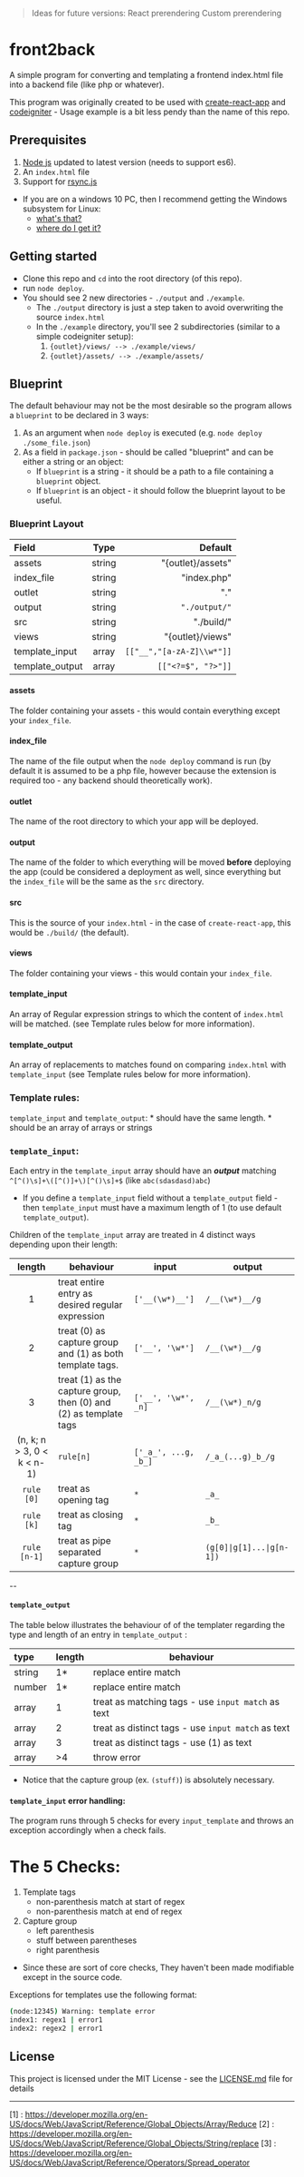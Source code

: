 >Ideas for future versions:
>React prerendering
>Custom prerendering

# front2back
A simple program for converting and templating a frontend index.html file into a backend file (like php or whatever).

This program was originally created to be used with [create-react-app](https://github.com/facebookincubator/create-react-app) and [codeigniter](https://www.codeigniter.com/) - Usage example is a bit less pendy than the name of this repo.

## Prerequisites
1. [Node js](https://nodejs.org/) updated to latest version (needs to support es6).
2. An `index.html` file
3. Support for [rsync.js](https://www.npmjs.com/package/rsync)
  * If you are on a windows 10 PC, then I recommend getting the Windows subsystem for Linux:
    * [what's that?](https://msdn.microsoft.com/en-us/commandline/wsl/about)
    * [where do I get it?](https://msdn.microsoft.com/en-us/commandline/wsl/install-win10)
    
## Getting started
* Clone this repo and `cd` into the root directory (of this repo).
* run `node deploy`.
* You should see 2 new directories - `./output` and `./example`.
    * The `./output` directory is just a step taken to avoid overwriting the source `index.html`
    * In the `./example` directory, you'll see 2 subdirectories (similar to a simple codeigniter setup):
        1. `{outlet}/views/ --> ./example/views/`
        2. `{outlet}/assets/ --> ./example/assets/ `

## Blueprint
The default behaviour may not be the most desirable so the program allows a `blueprint` to be declared in 3 ways:
1. As an argument when `node deploy` is executed (e.g. `node deploy ./some_file.json`)
2. As a field in `package.json` - should be called "blueprint" and can be either a string or an object:
    * If `blueprint` is a string - it should be a path to a file containing a `blueprint` object.
    * If `blueprint` is an object - it should follow the blueprint layout to be useful.

### Blueprint Layout

|Field|Type|Default
|:---|:---:|---:|
| assets| string |"{outlet}/assets"
| index_file| string |"index.php"|
| outlet| string |"."
| output | string |`"./output/"`
| src | string |"./build/"
| views| string |"{outlet}/views"
| template_input| array | `[["__","[a-zA-Z]\\w*"]]` |
| template_output| array | `[["<?=$", "?>"]]` |

#### assets
The folder containing your assets - this would contain everything except your `index_file`.

#### index_file
The name of the file output when the `node deploy` command is run (by default it is assumed to be a php file, however because the extension is required too - any backend should theoretically work).

#### outlet
The name of the root directory to which your app will be deployed.

#### output
The name of the folder to which everything will be moved **before** deploying the app (could be considered a deployment as well, since everything but the `index_file` will be the same as the `src` directory.

#### src
This is the source of your `index.html` - in the case of `create-react-app`, this would be `./build/` (the default).

#### views
The folder containing your views - this would contain your `index_file`.

#### template_input
An array of Regular expression strings to which the content of `index.html` will be matched. (see Template rules below for more information).

#### template_output
An array of replacements to matches found on comparing `index.html` with `template_input` (see Template rules below for more information).

### Template rules:
`template_input` and `template_output`:
    * should have the same length.
    * should be an array of arrays or strings

###  `template_input`:
Each entry in the `template_input` array should have an ***output*** matching `^[^()\s]+\([^()]+\)[^()\s]+$` (like `abc(sdasdasd)abc`)
* If you define a `template_input` field without a `template_output` field - then `template_input` must have a maximum length of 1 (to use default `template_output`).

Children of the `template_input` array are treated in 4 distinct ways depending upon their length:

| length | behaviour | input | output |
|:---:|---|---|---|
| 1 | treat entire entry as desired regular expression | `['__(\w*)__']` | `/__(\w*)__/g` |
| 2 | treat (0) as capture group and (1) as both template tags. | `['__', '\w*']` | `/__(\w*)__/g` |
| 3 | treat (1) as the capture group, then (0) and (2) as template tags | `['__', '\w*', _n]` | `/__(\w*)_n/g` |
| (n, k; n > 3, 0 < k < n-1) | `rule[n]` | `['_a_', ...g, _b_]` | `/_a_(...g)_b_/g` |
| `rule [0]` | treat as opening tag | `*` | `_a_` |
| `rule [k]` | treat as closing tag | `*` | `_b_` |
| `rule [n-1]` | treat as pipe separated capture group | `*` | `(g[0]\|g[1]...\|g[n-1])` |

--

#### `template_output`
The table below illustrates the behaviour of of the templater regarding the type and length of an entry in `template_output` :

|type|length|behaviour|
|:--|:---|---|
|string|1*|replace entire match|
|number|1*|replace entire match|
|array|1|treat as matching tags - use `input match` as text|
|array|2|treat as distinct tags - use `input match` as text|
|array|3|treat as distinct tags - use (1) as text|
|array|>4|throw error|

* Notice that the capture group (ex. `(stuff)`) is absolutely necessary.


####  `template_input` error handling:
The program runs through 5 checks for every `input_template` and throws an exception accordingly when a check fails.

# The 5 Checks:
1. Template tags
    * non-parenthesis match at start of regex
    * non-parenthesis match at end of regex
2. Capture group
    * left parenthesis
    * stuff between parentheses
    * right parenthesis


* Since these are sort of core checks, They haven't been made modifiable except in the source code.

Exceptions for templates use the following format:
> 
```bash 
(node:12345) Warning: template error
index1: regex1 | error1
index2: regex2 | error1
```


## License

This project is licensed under the MIT License - see the [LICENSE.md](LICENSE.md) file for details

--- 
[1] : https://developer.mozilla.org/en-US/docs/Web/JavaScript/Reference/Global_Objects/Array/Reduce
[2] : https://developer.mozilla.org/en-US/docs/Web/JavaScript/Reference/Global_Objects/String/replace
[3] : https://developer.mozilla.org/en-US/docs/Web/JavaScript/Reference/Operators/Spread_operator
